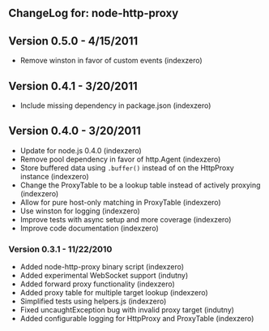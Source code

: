 ## ChangeLog for: node-http-proxy

## Version 0.5.0 - 4/15/2011
- Remove winston in favor of custom events                 (indexzero)


## Version 0.4.1 - 3/20/2011
- Include missing dependency in package.json                                  (indexzero)

## Version 0.4.0 - 3/20/2011
- Update for node.js 0.4.0                                                    (indexzero)
- Remove pool dependency in favor of http.Agent                               (indexzero)
- Store buffered data using `.buffer()` instead of on the HttpProxy instance  (indexzero)
- Change the ProxyTable to be a lookup table instead of actively proxying     (indexzero)
- Allow for pure host-only matching in ProxyTable                             (indexzero)
- Use winston for logging                                                     (indexzero)
- Improve tests with async setup and more coverage                            (indexzero)
- Improve code documentation                                                  (indexzero)

### Version 0.3.1 - 11/22/2010
- Added node-http-proxy binary script                      (indexzero)
- Added experimental WebSocket support                     (indutny)
- Added forward proxy functionality                        (indexzero)
- Added proxy table for multiple target lookup             (indexzero)
- Simplified tests using helpers.js                        (indexzero)
- Fixed uncaughtException bug with invalid proxy target    (indutny)
- Added configurable logging for HttpProxy and ProxyTable  (indexzero) 